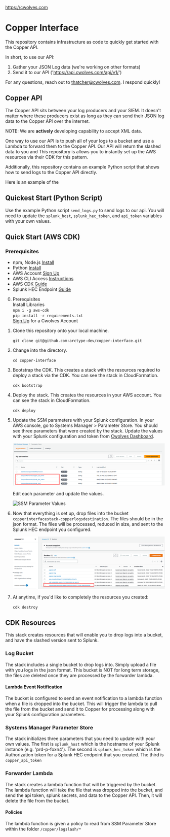 <https://cwolves.com>

# Copper Interface

This repository contains infrastructure as code to quickly get started with the Copper API.

In short, to use our API:

1. Gather your JSON Log data (we're working on other formats)
2. Send it to our API ('https://api.cwolves.com/api/v1/')

For any questions, reach out to thatcher@cwolves.com. I respond quickly!

## Copper API

The Copper API sits between your log producers and your SIEM. It doesn't matter where these producers exist as long as they can send their JSON log data to the Copper API over the internet.  

NOTE: We are **actively** developing capability to accept XML data.

One way to use our API is to push all of your logs to a bucket and use a Lambda to forward them to the Copper API. Our API will return the slashed data to you and  This repository is allows you to instantly set up the AWS resources via their CDK for this pattern.

Additionally, this repository contains an example Python script that shows how to send logs to the Copper API directly.

Here is an example of the 



## Quickest Start (Python Script)

Use the example Python script `send_logs.py` to send logs to our api. You will need to update the `splunk_host`, `splunk_hec_token`, and `api_token` variables with your own values.

## Quick Start (AWS CDK)

### Prerequisites

- npm, Node.js [Install](https://nodejs.org/en/download/)
- Python [Install](https://www.python.org/downloads/)
- AWS Account [Sign Up](https://aws.amazon.com/)
- AWS CLI Access [Instructions](https://docs.aws.amazon.com/cli/latest/userguide/cli-chap-configure.html)
- AWS CDK [Guide](https://docs.aws.amazon.com/cdk/latest/guide/getting_started.html)
- Splunk HEC Endpoint [Guide](https://docs.splunk.com/Documentation/Splunk/latest/Data/UsetheHTTPEventCollector)

0. Prerequisites  
    Install Libraries  
    `npm i -g aws-cdk`  
    `pip install -r requirements.txt`  
    [Sign Up](https://cwolves.com) for a Cwolves Account
1. Clone this repository onto your local machine.

    `git clone git@github.com:arctype-dev/copper-interface.git`

2. Change into the directory.

    `cd copper-interface`

3. Bootstrap the CDK. This creates a stack with the resources required to deploy a stack via the CDK. You can see the stack in CloudFormation.

    `cdk bootstrap`

4. Deploy the stack. This creates the resources in your AWS account. You can see the stack in CloudFormation.

    `cdk deploy`

5. Update the SSM parameters with your Splunk configuration.
    In your AWS console, go to Systems Manager > Parameter Store. You should see three parameters that were created by the stack. Update the values with your Splunk configuration and token from [Cwolves Dashboard](https://cwolves.com/dashboard).

    ![SSM Parameters](./readme_img/aws_parameter_store.png)

    Edit each parameter and update the values.

    ![SSM Parameter Values](./readme_img/set_splunk_param.png)

6. Now that everything is set up, drop files into the bucket `copperinterfacestack-copperlogsdestination`. The files should be in the json format. The files will be processed, reduced in size, and sent to the Splunk HEC endpoint you configured.

    ![Bucket](./readme_img/logs_bucket.png)

7. At anytime, if you'd like to completely the resources you created:

    `cdk destroy`

## CDK Resources

This stack creates resources that will enable you to drop logs into a bucket, and have the slashed version sent to Splunk.

### Log Bucket

The stack includes a single bucket to drop logs into. Simply upload a file with you logs in the json format. This bucket is NOT for long term storage, the files are deleted once they are processed by the forwarder lambda.

#### Lambda Event Notification

The bucket is configured to send an event notification to a lambda function when a file is dropped into the bucket. This will trigger the lambda to pull the file from the bucket and send it to Copper for processing along with your Splunk configuration parameters.

### Systems Manager Parameter Store

The stack initializes three parameters that you need to update with your own values. The first is `splunk_host` which is the hostname of your Splunk instance (e.g. 'prd-p-foxn4'). The second is `splunk_hec_token` which is the Authorization token for a Splunk HEC endpoint that you created. The third is `copper_api_token`

### Forwarder Lambda

The stack creates a lambda function that will be triggered by the bucket. The lambda function will take the file that was dropped into the bucket, and send the api token, splunk secrets, and data to the Copper API. Then, it will delete the file from the bucket.

#### Policies

The lambda function is given a policy to read from SSM Parameter Store within the folder `/copper/logslash/*`

